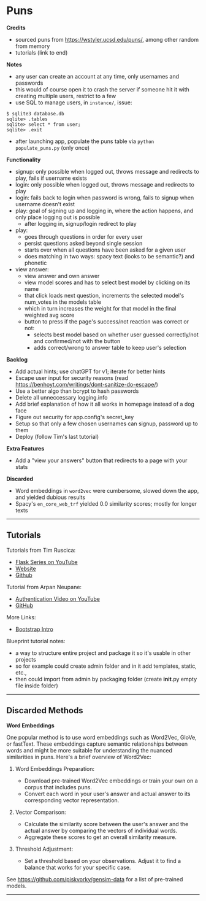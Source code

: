# Puns

__Credits__
- sourced puns from https://wstyler.ucsd.edu/puns/, among other random from memory
- tutorials (link to end)

__Notes__
- any user can create an account at any time, only usernames and passwords
- this would of course open it to crash the server if someone hit it with creating multiple users, restrict to a few
- use SQL to manage users, in `instance/`, issue:
```
$ sqlite3 database.db
sqlite> .tables
sqlite> select * from user;
sqlite> .exit
```
- after launching app, populate the puns table via `python populate_puns.py` (only once)

__Functionality__
- signup: only possible when logged out, throws message and redirects to play, fails if username exists
- login: only possible when logged out, throws message and redirects to play
- login: fails back to login when password is wrong, fails to signup when username doesn't exist
- play: goal of signing up and logging in, where the action happens, and only place logging out is possible
  + after logging in, signup/login redirect to play
- play:
  + goes through questions in order for every user
  + persist questions asked beyond single session
  + starts over when all questions have been asked for a given user
  + does matching in two ways: spacy text (looks to be semantic?) and phonetic
- view answer:
  + view answer and own answer
  + view model scores and has to select best model by clicking on its name
  + that click loads next question, increments the selected model's num_votes in the models table
  + which in turn increases the weight for that model in the final weighted avg score
  + button to press if the page's success/not reaction was correct or not:
    + selects best model based on whether user guessed correctly/not and confirmed/not with the button
    + adds correct/wrong to answer table to keep user's selection

__Backlog__

- Add actual hints; use chatGPT for v1; iterate for better hints
- Escape user input for security reasons (read https://benhoyt.com/writings/dont-sanitize-do-escape/)
- Use a better algo than bcrypt to hash passwords
- Delete all unneccessary logging.info
- Add brief explanation of how it all works in homepage instead of a dog face
- Figure out security for app.config's secret_key
- Setup so that only a few chosen usernames can signup, password up to them
- Deploy (follow Tim's last tutorial)

__Extra Features__
- Add a "view your answers" button that redirects to a page with your stats

__Discarded__
- Word embeddings in `word2vec` were cumbersome, slowed down the app, and yielded dubious results
- Spacy's `en_core_web_trf` yielded 0.0 similarity scores; mostly for longer texts

---

## Tutorials

Tutorials from Tim Ruscica: 
- [Flask Series on YouTube](https://www.youtube.com/@TechWithTim)
- [Website](https://www.techwithtim.net)
- [Github](https://github.com/techwithtim)

Tutorial from Arpan Neupane:
- [Authentication Video on YouTube](https://www.youtube.com/watch?v=71EU8gnZqZQ)
- [GitHub](https://github.com/arpanneupane19/Python-Flask-Authentication-Tutorial/blob/main/app.py)

More Links:
- [Bootstrap Intro](https://getbootstrap.com/docs/5.3/getting-started/introduction/)

Blueprint tutorial notes:
- a way to structure entire project and package it so it's usable in other projects
- so for example could create admin folder and in it add templates, static, etc.,
- then could import from admin by packaging folder (create __init__.py empty file inside folder)

---

## Discarded Methods

__Word Embeddings__

One popular method is to use word embeddings such as Word2Vec, GloVe, or fastText. These embeddings capture semantic relationships between words and might be more suitable for understanding the nuanced similarities in puns. Here's a brief overview of Word2Vec:

1. Word Embeddings Preparation:
    - Download pre-trained Word2Vec embeddings or train your own on a corpus that includes puns.
    - Convert each word in your user's answer and actual answer to its corresponding vector representation.

2. Vector Comparison:
    - Calculate the similarity score between the user's answer and the actual answer by comparing the vectors of individual words.
    - Aggregate these scores to get an overall similarity measure.

3. Threshold Adjustment:
    - Set a threshold based on your observations. Adjust it to find a balance that works for your specific case.

See https://github.com/piskvorky/gensim-data for a list of pre-trained models.

---